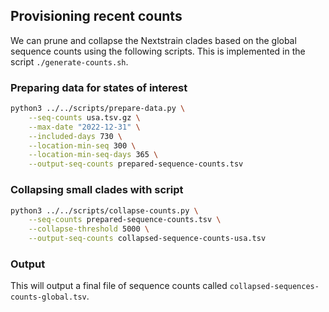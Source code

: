 ## Provisioning recent counts

We can prune and collapse the Nextstrain clades based on the global sequence counts using the following scripts. This is implemented in the script `./generate-counts.sh`.

### Preparing data for states of interest

```bash
python3 ../../scripts/prepare-data.py \
    --seq-counts usa.tsv.gz \
    --max-date "2022-12-31" \
    --included-days 730 \
    --location-min-seq 300 \
    --location-min-seq-days 365 \
    --output-seq-counts prepared-sequence-counts.tsv
```

### Collapsing small clades with script

```bash
python3 ../../scripts/collapse-counts.py \
    --seq-counts prepared-sequence-counts.tsv \
    --collapse-threshold 5000 \
    --output-seq-counts collapsed-sequence-counts-usa.tsv
```

### Output

This will output a final file of sequence counts called `collapsed-sequences-counts-global.tsv`.
